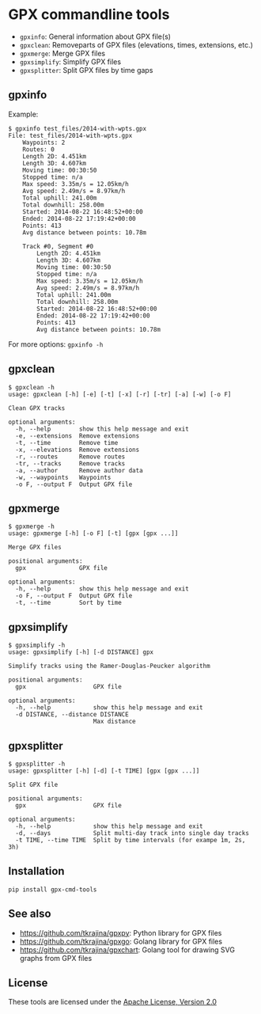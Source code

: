 # GPX commandline tools

* `gpxinfo`: General information about GPX file(s)
* `gpxclean`: Removeparts of GPX files (elevations, times, extensions, etc.)
* `gpxmerge`: Merge GPX files
* `gpxsimplify`: Simplify GPX files
* `gpxsplitter`: Split GPX files by time gaps

## gpxinfo

Example:

```
$ gpxinfo test_files/2014-with-wpts.gpx 
File: test_files/2014-with-wpts.gpx
    Waypoints: 2
    Routes: 0
    Length 2D: 4.451km
    Length 3D: 4.607km
    Moving time: 00:30:50
    Stopped time: n/a
    Max speed: 3.35m/s = 12.05km/h
    Avg speed: 2.49m/s = 8.97km/h
    Total uphill: 241.00m
    Total downhill: 258.00m
    Started: 2014-08-22 16:48:52+00:00
    Ended: 2014-08-22 17:19:42+00:00
    Points: 413
    Avg distance between points: 10.78m

    Track #0, Segment #0
        Length 2D: 4.451km
        Length 3D: 4.607km
        Moving time: 00:30:50
        Stopped time: n/a
        Max speed: 3.35m/s = 12.05km/h
        Avg speed: 2.49m/s = 8.97km/h
        Total uphill: 241.00m
        Total downhill: 258.00m
        Started: 2014-08-22 16:48:52+00:00
        Ended: 2014-08-22 17:19:42+00:00
        Points: 413
        Avg distance between points: 10.78m
```

For more options: `gpxinfo -h`

## gpxclean

```
$ gpxclean -h
usage: gpxclean [-h] [-e] [-t] [-x] [-r] [-tr] [-a] [-w] [-o F]

Clean GPX tracks

optional arguments:
  -h, --help        show this help message and exit
  -e, --extensions  Remove extensions
  -t, --time        Remove time
  -x, --elevations  Remove extensions
  -r, --routes      Remove routes
  -tr, --tracks     Remove tracks
  -a, --author      Remove author data
  -w, --waypoints   Waypoints
  -o F, --output F  Output GPX file
```

## gpxmerge

```
$ gpxmerge -h
usage: gpxmerge [-h] [-o F] [-t] [gpx [gpx ...]]

Merge GPX files

positional arguments:
  gpx               GPX file

optional arguments:
  -h, --help        show this help message and exit
  -o F, --output F  Output GPX file
  -t, --time        Sort by time
```

## gpxsimplify

```
$ gpxsimplify -h
usage: gpxsimplify [-h] [-d DISTANCE] gpx

Simplify tracks using the Ramer-Douglas-Peucker algorithm

positional arguments:
  gpx                   GPX file

optional arguments:
  -h, --help            show this help message and exit
  -d DISTANCE, --distance DISTANCE
                        Max distance
```

## gpxsplitter

```
$ gpxsplitter -h
usage: gpxsplitter [-h] [-d] [-t TIME] [gpx [gpx ...]]

Split GPX file

positional arguments:
  gpx                   GPX file

optional arguments:
  -h, --help            show this help message and exit
  -d, --days            Split multi-day track into single day tracks
  -t TIME, --time TIME  Split by time intervals (for exampe 1m, 2s, 3h)
```

## Installation

```
pip install gpx-cmd-tools
```

## See also

* <https://github.com/tkrajina/gpxpy>: Python library for GPX files
* <https://github.com/tkrajina/gpxgo>: Golang library for GPX files
* <https://github.com/tkrajina/gpxchart>: Golang tool for drawing SVG graphs from GPX files

## License

These tools are licensed under the [Apache License, Version 2.0](http://www.apache.org/licenses/LICENSE-2.0)